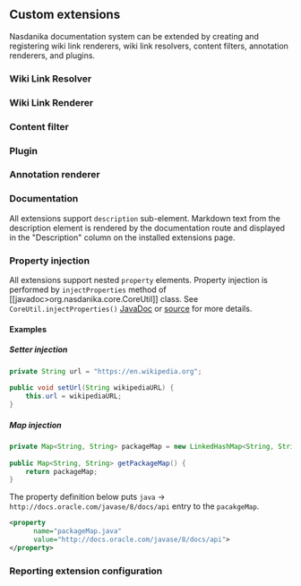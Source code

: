 ## Custom extensions
Nasdanika documentation system can be extended by creating and registering wiki link renderers, wiki link resolvers, content filters, annotation renderers, and plugins. 

### Wiki Link Resolver

### Wiki Link Renderer

### Content filter

### Plugin

### Annotation renderer


### Documentation
All extensions support ``description`` sub-element. Markdown text from the description element is rendered by the documentation route and displayed in 
the "Description" column on the installed extensions page.  

### Property injection
All extensions support nested ``property`` elements. Property injection is performed by ``injectProperties`` method of [[javadoc>org.nasdanika.core.CoreUtil]] class. See ``CoreUtil.injectProperties()`` [JavaDoc](http://www.nasdanika.org/server/apidocs/org.nasdanika.core/target/site/apidocs/org/nasdanika/core/CoreUtil.html#injectProperties-org.eclipse.core.runtime.IConfigurationElement-T-) or [source](http://www.nasdanika.org/server/apidocs/org.nasdanika.core/target/site/apidocs/src-html/org/nasdanika/core/CoreUtil.html#line.168) for more details. 

#### Examples

##### Setter injection

```java
private String url = "https://en.wikipedia.org";
	
public void setUrl(String wikipediaURL) {
	this.url = wikipediaURL;
}
```

##### Map injection

```java
private Map<String, String> packageMap = new LinkedHashMap<String, String>();
	
public Map<String, String> getPackageMap() {
	return packageMap;
}
```

The property definition below puts ``java`` -> ``http://docs.oracle.com/javase/8/docs/api`` entry to the ``pacakgeMap``.

```xml
<property
      name="packageMap.java"
      value="http://docs.oracle.com/javase/8/docs/api">
</property>
```

### Reporting extension configuration
